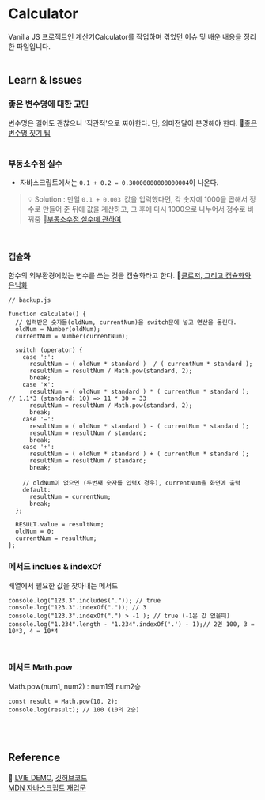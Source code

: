 # Calculator

Vanilla JS 프로젝트인 계산기Calculator를 작업하며 겪었던 이슈 및 배운 내용을 정리한 파일입니다.<br/><br/>

## Learn & Issues
### 좋은 변수명에 대한 고민
변수명은 길어도 괜찮으니 '직관적'으로 짜야한다. 단, 의미전달이 분명해야 한다. 🔗[좋은 변수명 짓기 팁](https://remotty.github.io/blog/2014/03/01/hyogwajeogin-ireumjisgi/)
<br/><br/>

### 부동소수점 실수
- 자바스크립트에서는 `0.1 + 0.2 = 0.30000000000000004`이 나온다. <br/>

> 💡 Solution :  만일 `0.1 + 0.003 `값을 입력했다면, 각 숫자에 1000을 곱해서 정수로 만들어 준 뒤에 값을 계산하고, 그 후에 다시 1000으로 나누어서 정수로 바꿔줌 🔗[부동소수점 실수에 관하여](https://velog.io/@sgyoon/2019-09-15-01)

<br/>

### 캡슐화
함수의 외부환경에있는 변수를 쓰는 것을 캡슐화라고 한다. 🔗[클로저, 그리고 캡슐화와 은닉화](https://meetup.toast.com/posts/90)

```
// backup.js

function calculate() {
  // 입력받은 숫자들(oldNum, currentNum)을 switch문에 넣고 연산을 돌린다.
  oldNum = Number(oldNum);
  currentNum = Number(currentNum);

  switch (operator) {
    case '÷':
      resultNum = ( oldNum * standard )  / ( currentNum * standard );
      resultNum = resultNum / Math.pow(standard, 2); 
      break;
    case '×':
      resultNum = ( oldNum * standard ) * ( currentNum * standard ); // 1.1*3 (standard: 10) => 11 * 30 = 33 
      resultNum = resultNum / Math.pow(standard, 2); 
      break;
    case '−':
      resultNum = ( oldNum * standard ) - ( currentNum * standard );
      resultNum = resultNum / standard; 
      break;
    case '+':
      resultNum = ( oldNum * standard ) + ( currentNum * standard );
      resultNum = resultNum / standard; 
      break;

    // oldNum이 없으면 (두번째 숫자를 입력X 경우), currentNum을 화면에 출력
    default:
      resultNum = currentNum;
      break;
  };

  RESULT.value = resultNum; 
  oldNum = 0; 
  currentNum = resultNum; 
};

```


### 메서드 inclues & indexOf 
배열에서 필요한 값을 찾아내는 메서드

```
console.log("123.3".includes(".")); // true
console.log("123.3".indexOf(".")); // 3
console.log("123.3".indexOf(".") > -1 ); // true (-1은 값 없을때)
console.log("1.234".length - "1.234".indexOf('.') - 1);// 2면 100, 3 = 10*3, 4 = 10*4
```

<br>

### 메서드 Math.pow
Math.pow(num1, num2) : num1의 num2승

```
const result = Math.pow(10, 2);
console.log(result); // 100 (10의 2승)
```

<br><br>


## Reference
🔗 [LVIE DEMO](), [깃허브코드](https://github.com/sukyoungshin/vanillaJS/tree/master/calculator) <br/>
[MDN 자바스크립트 재입문](https://developer.mozilla.org/ko/docs/Web/JavaScript/A_re-introduction_to_JavaScript)
